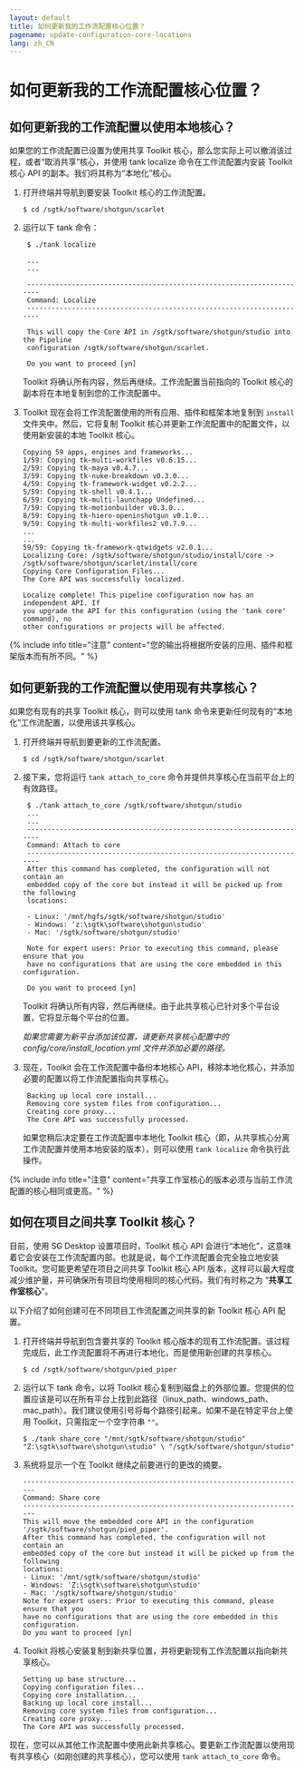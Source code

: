 ```yaml
---
layout: default
title: 如何更新我的工作流配置核心位置？
pagename: update-configuration-core-locations
lang: zh_CN
---
```


# 如何更新我的工作流配置核心位置？

## 如何更新我的工作流配置以使用本地核心？

如果您的工作流配置已设置为使用共享 Toolkit 核心，那么您实际上可以撤消该过程，或者“取消共享”核心，并使用 tank localize 命令在工作流配置内安装 Toolkit 核心 API 的副本。我们将其称为“本地化”核心。

1.  打开终端并导航到要安装 Toolkit 核心的工作流配置。

        $ cd /sgtk/software/shotgun/scarlet

2.  运行以下 tank 命令：

         $ ./tank localize

         ...
         ...

         ----------------------------------------------------------------------
         Command: Localize
         ----------------------------------------------------------------------

         This will copy the Core API in /sgtk/software/shotgun/studio into the Pipeline
         configuration /sgtk/software/shotgun/scarlet.

         Do you want to proceed [yn]

    Toolkit 将确认所有内容，然后再继续。工作流配置当前指向的 Toolkit 核心的副本将在本地复制到您的工作流配置中。

3.  Toolkit 现在会将工作流配置使用的所有应用、插件和框架本地复制到 `install` 文件夹中。然后，它将复制 Toolkit 核心并更新工作流配置中的配置文件，以使用新安装的本地 Toolkit 核心。

        Copying 59 apps, engines and frameworks...
        1/59: Copying tk-multi-workfiles v0.6.15...
        2/59: Copying tk-maya v0.4.7...
        3/59: Copying tk-nuke-breakdown v0.3.0...
        4/59: Copying tk-framework-widget v0.2.2...
        5/59: Copying tk-shell v0.4.1...
        6/59: Copying tk-multi-launchapp Undefined...
        7/59: Copying tk-motionbuilder v0.3.0...
        8/59: Copying tk-hiero-openinshotgun v0.1.0...
        9/59: Copying tk-multi-workfiles2 v0.7.9...
        ...
        ...
        59/59: Copying tk-framework-qtwidgets v2.0.1...
        Localizing Core: /sgtk/software/shotgun/studio/install/core ->
        /sgtk/software/shotgun/scarlet/install/core
        Copying Core Configuration Files...
        The Core API was successfully localized.

        Localize complete! This pipeline configuration now has an independent API. If
        you upgrade the API for this configuration (using the 'tank core' command), no
        other configurations or projects will be affected.

{% include info title="注意" content="您的输出将根据所安装的应用、插件和框架版本而有所不同。" %}

## 如何更新我的工作流配置以使用现有共享核心？

如果您有现有的共享 Toolkit 核心，则可以使用 tank 命令来更新任何现有的“本地化”工作流配置，以使用该共享核心。

1.  打开终端并导航到要更新的工作流配置。

        $ cd /sgtk/software/shotgun/scarlet

2.  接下来，您将运行 `tank attach_to_core` 命令并提供共享核心在当前平台上的有效路径。

         $ ./tank attach_to_core /sgtk/software/shotgun/studio
         ...
         ...
         ----------------------------------------------------------------------
         Command: Attach to core
         ----------------------------------------------------------------------
         After this command has completed, the configuration will not contain an
         embedded copy of the core but instead it will be picked up from the following
         locations:

         - Linux: '/mnt/hgfs/sgtk/software/shotgun/studio'
         - Windows: 'z:\sgtk\software\shotgun\studio'
         - Mac: '/sgtk/software/shotgun/studio'

         Note for expert users: Prior to executing this command, please ensure that you
         have no configurations that are using the core embedded in this configuration.

         Do you want to proceed [yn]

    Toolkit 将确认所有内容，然后再继续。由于此共享核心已针对多个平台设置，它将显示每个平台的位置。

    _如果您需要为新平台添加该位置，请更新共享核心配置中的 config/core/install_location.yml 文件并添加必要的路径。_

3.  现在，Toolkit 会在工作流配置中备份本地核心 API，移除本地化核心，并添加必要的配置以将工作流配置指向共享核心。

         Backing up local core install...
         Removing core system files from configuration...
         Creating core proxy...
         The Core API was successfully processed.

    如果您稍后决定要在工作流配置中本地化 Toolkit 核心（即，从共享核心分离工作流配置并使用本地安装的版本），则可以使用 `tank localize` 命令执行此操作。

{% include info title="注意" content="共享工作室核心的版本必须与当前工作流配置的核心相同或更高。" %}

## 如何在项目之间共享 Toolkit 核心？

目前，使用 SG Desktop 设置项目时，Toolkit 核心 API 会进行“本地化”，这意味着它会安装在工作流配置内部。也就是说，每个工作流配置会完全独立地安装 Toolkit。您可能更希望在项目之间共享 Toolkit 核心 API 版本，这样可以最大程度减少维护量，并可确保所有项目均使用相同的核心代码。我们有时称之为 “**共享工作室核心**”。

以下介绍了如何创建可在不同项目工作流配置之间共享的新 Toolkit 核心 API 配置。

1.  打开终端并导航到包含要共享的 Toolkit 核心版本的现有工作流配置。该过程完成后，此工作流配置将不再进行本地化，而是使用新创建的共享核心。

        $ cd /sgtk/software/shotgun/pied_piper

2.  运行以下 tank 命令，以将 Toolkit 核心复制到磁盘上的外部位置。您提供的位置应该是可以在所有平台上找到此路径（linux_path、windows_path、mac_path）。我们建议使用引号将每个路径引起来。如果不是在特定平台上使用 Toolkit，只需指定一个空字符串 `""`。

        $ ./tank share_core "/mnt/sgtk/software/shotgun/studio" "Z:\sgtk\software\shotgun\studio" \ "/sgtk/software/shotgun/studio"

3.  系统将显示一个在 Toolkit 继续之前要进行的更改的摘要。

        ----------------------------------------------------------------------
        Command: Share core
        ----------------------------------------------------------------------
        This will move the embedded core API in the configuration
        '/sgtk/software/shotgun/pied_piper'.
        After this command has completed, the configuration will not contain an
        embedded copy of the core but instead it will be picked up from the following
        locations:
        - Linux: '/mnt/sgtk/software/shotgun/studio'
        - Windows: 'Z:\sgtk\software\shotgun\studio'
        - Mac: '/sgtk/software/shotgun/studio'
        Note for expert users: Prior to executing this command, please ensure that you
        have no configurations that are using the core embedded in this configuration.
        Do you want to proceed [yn]

4.  Toolkit 将核心安装复制到新共享位置，并将更新现有工作流配置以指向新共享核心。

        Setting up base structure...
        Copying configuration files...
        Copying core installation...
        Backing up local core install...
        Removing core system files from configuration...
        Creating core proxy...
        The Core API was successfully processed.

现在，您可以从其他工作流配置中使用此新共享核心。要更新工作流配置以使用现有共享核心（如刚创建的共享核心），您可以使用 `tank attach_to_core` 命令。
